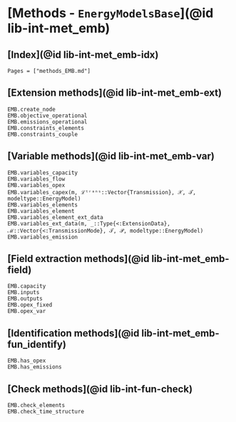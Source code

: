 # [Methods - `EnergyModelsBase`](@id lib-int-met_emb)

## [Index](@id lib-int-met_emb-idx)

```@index
Pages = ["methods_EMB.md"]
```

## [Extension methods](@id lib-int-met_emb-ext)

```@docs
EMB.create_node
EMB.objective_operational
EMB.emissions_operational
EMB.constraints_elements
EMB.constraints_couple
```

## [Variable methods](@id lib-int-met_emb-var)

```@docs
EMB.variables_capacity
EMB.variables_flow
EMB.variables_opex
EMB.variables_capex(m, ℒᵗʳᵃⁿˢ::Vector{Transmission}, 𝒳, 𝒯, modeltype::EnergyModel)
EMB.variables_elements
EMB.variables_element
EMB.variables_element_ext_data
EMB.variables_ext_data(m, _::Type{<:ExtensionData}, ℳ::Vector{<:TransmissionMode}, 𝒯, 𝒫, modeltype::EnergyModel)
EMB.variables_emission
```

## [Field extraction methods](@id lib-int-met_emb-field)

```@docs
EMB.capacity
EMB.inputs
EMB.outputs
EMB.opex_fixed
EMB.opex_var
```

## [Identification methods](@id lib-int-met_emb-fun_identify)

```@docs
EMB.has_opex
EMB.has_emissions
```

## [Check methods](@id lib-int-fun-check)

```@docs
EMB.check_elements
EMB.check_time_structure
```
